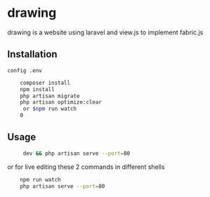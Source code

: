 # drawing

drawing is a website using laravel and view.js to implement fabric.js

## Installation

	config .env
```bash
	composer install
	npm install
	php artisan migrate	
	php artisan optimize:clear
	 or $npm run watch
	0
```

## Usage
```bash
	 dev && php artisan serve --port=80
```
or for live editing these 2 commands in different shells 
```bash
	npm run watch
	php artisan serve --port=80
```
